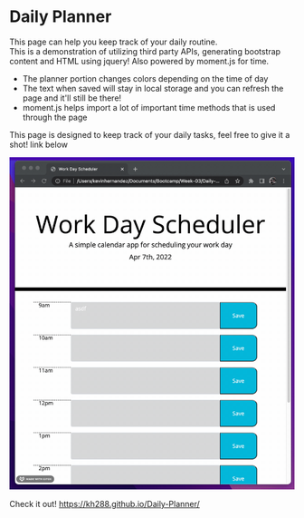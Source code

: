 # Daily Planner

This page can help you keep track of your daily routine.
<br>
This is a demonstration of utilizing third party APIs, generating bootstrap content and HTML using jquery! Also powered by moment.js for time.

<ul>
<li>The planner portion changes colors depending on the time of day</li>
<li>The text when saved will stay in local storage and you can refresh the page and it'll still be there!</li>
<li>moment.js helps import a lot of important time methods that is used through the page</li>

</ul>
This page is designed to keep track of your daily tasks, feel free to give it a shot! link below

![gif example](assets/work-day-scheduler.gif)

Check it out!
https://kh288.github.io/Daily-Planner/